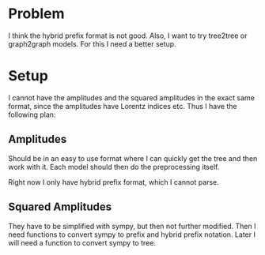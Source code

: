# Problem
I think the hybrid prefix format is not good.
Also, I want to try tree2tree or graph2graph models.
For this I need a better setup.

# Setup
I cannot have the amplitudes and the squared amplitudes in the exact same format,
since the amplitudes have Lorentz indices etc.
Thus I have the following plan:

## Amplitudes
Should be in an easy to use format where I can quickly get the tree and then work with it.
Each model should then do the preprocessing itself.

Right now I only have hybrid prefix format, which I cannot parse.

## Squared Amplitudes
They have to be simplified with sympy, but then not further modified.
Then I need functions to convert sympy to prefix and hybrid prefix notation.
Later I will need a function to convert sympy to tree.

